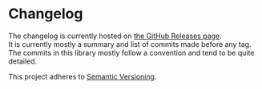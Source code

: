 # Changelog

The changelog is currently hosted on [the GitHub Releases page](https://github.com/agilgur5/react-native-manga-reader-app/releases).<br>
It is currently mostly a summary and list of commits made before any tag.
The commits in this library mostly follow a convention and tend to be quite detailed.

This project adheres to [Semantic Versioning](http://semver.org/).
